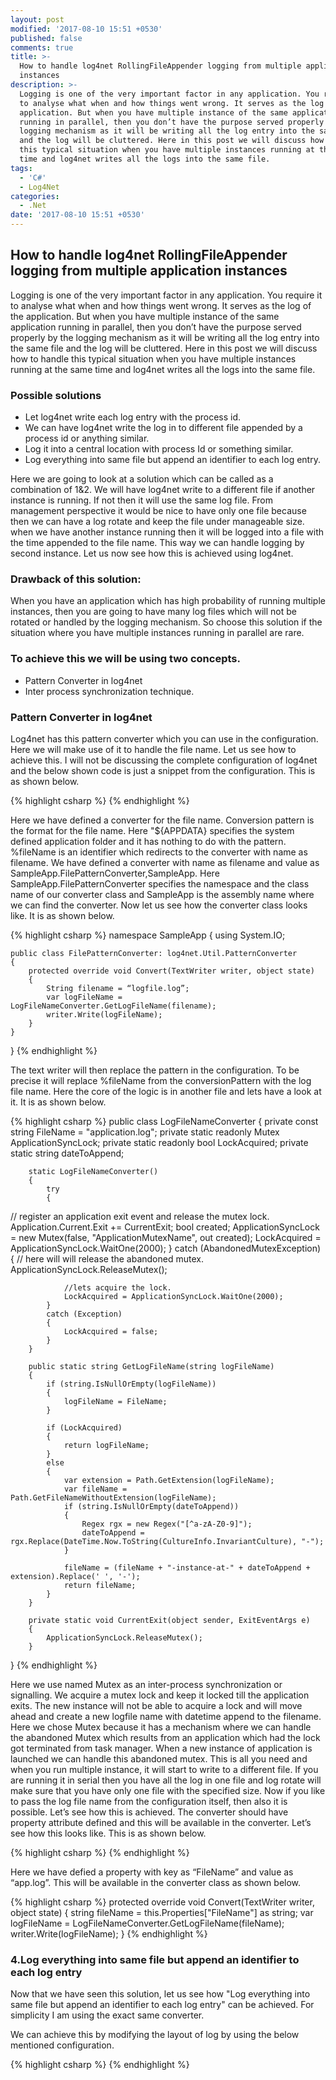 ```yaml
---
layout: post
modified: '2017-08-10 15:51 +0530'
published: false
comments: true
title: >-
  How to handle log4net RollingFileAppender logging from multiple application
  instances
description: >-
  Logging is one of the very important factor in any application. You require it
  to analyse what when and how things went wrong. It serves as the log of the
  application. But when you have multiple instance of the same application
  running in parallel, then you don’t have the purpose served properly by the
  logging mechanism as it will be writing all the log entry into the same file
  and the log will be cluttered. Here in this post we will discuss how to handle
  this typical situation when you have multiple instances running at the same
  time and log4net writes all the logs into the same file.
tags:
  - 'C#'
  - Log4Net
categories:
  - .Net
date: '2017-08-10 15:51 +0530'
---
```

## How to handle log4net RollingFileAppender logging from multiple application instances

Logging is one of the very important factor in any application. You require it to analyse what when and how things went wrong. It serves as the log of the application. But when you have multiple instance of the same application running in parallel, then you don’t have the purpose served properly by the logging mechanism as it will be writing all the log entry into the same file and the log will be cluttered. Here in this post we will discuss how to handle this typical situation when you have multiple instances running at the same time and log4net writes all the logs into the same file.

### Possible solutions
- Let log4net write each log entry with the process id.
- We can have log4net write the log in to different file appended by a process id or anything similar.
- Log it into a central location with process Id or something similar.
- Log everything into same file but append an identifier to each log entry.

Here we are going to look at a solution which can be called as a combination of 1&2. We will have log4net write to a different file if another instance is running. If not then it will use the same log file. From management perspective it would be nice to have only one file because then we can have a log rotate and keep the file under manageable size. when we have another instance running then it will be logged into a file with the time appended to the file name. This way we can handle logging by second instance. Let us now see how this is achieved using log4net.

### Drawback of this solution:
When you have an application which has high probability of running multiple instances, then you are going to have many log files which will not be rotated or handled by the logging mechanism. So choose this solution if the situation where you have multiple instances running in parallel are rare.

### To achieve this we will be using two concepts.
- Pattern Converter in log4net
- Inter process synchronization technique.

### Pattern Converter in log4net
Log4net has this pattern converter which you can use in the configuration. Here we will make use of it to handle the file name. Let us see how to achieve this. I will not be discussing the complete configuration of log4net and the below shown code is just a snippet from the configuration. This is as shown below.

{% highlight csharp %}
<appender name="FileAppender" type="log4net.Appender.RollingFileAppender">
    <file type="log4net.Util.PatternString">
      <converter>
        <name value="fileName" />
        <type value="SampleApp.FilePatternConverter,SampleApp" />
      </converter>
      <conversionPattern value="${APPDATA}\LogFolder\%fileName" />
    </file>
</appender>
{% endhighlight %}

Here we have defined a converter for the file name. Conversion pattern is the format for the file name. Here "${APPDATA} specifies the system defined application folder and it has nothing to do with the pattern. %fileName is an identifier which redirects to the converter with name as filename. We have defined a converter with name as filename and value as SampleApp.FilePatternConverter,SampleApp. Here SampleApp.FilePatternConverter specifies the namespace and the class name of our converter class and SampleApp is the assembly name where we can find the converter. Now let us see how the converter class looks like. It is as shown below.

{% highlight csharp %}
namespace SampleApp
{
    using System.IO;

    public class FilePatternConverter: log4net.Util.PatternConverter
    {
        protected override void Convert(TextWriter writer, object state)
        {
            String filename = “logfile.log”;
            var logFileName = LogFileNameConverter.GetLogFileName(filename);
            writer.Write(logFileName);
        }
    }
}
{% endhighlight %}

The text writer will then replace the pattern in the configuration. To be precise it will replace %fileName from the conversionPattern with the log file name. Here the core of the logic is in another file and lets have a look at it. It is as shown below.

{% highlight csharp %}
public class LogFileNameConverter
    {
        private const string FileName = "application.log";
        private static readonly Mutex ApplicationSyncLock;
        private static readonly bool LockAcquired;
        private static string dateToAppend;
        
        static LogFileNameConverter()
        {
            try
            {
// register an application exit event and release the mutex lock.
                Application.Current.Exit += CurrentExit;
                bool created;
                ApplicationSyncLock = new Mutex(false, "ApplicationMutexName", out created);
                LockAcquired = ApplicationSyncLock.WaitOne(2000);
            }
            catch (AbandonedMutexException)
            {
// here will will release the abandoned mutex.
                ApplicationSyncLock.ReleaseMutex();

                //lets acquire the lock.
                LockAcquired = ApplicationSyncLock.WaitOne(2000);
            }
            catch (Exception)
            {
                LockAcquired = false;
            }
        }
 
        public static string GetLogFileName(string logFileName)
        {
            if (string.IsNullOrEmpty(logFileName))
            {
                logFileName = FileName;
            }
 
            if (LockAcquired)
            {   
                return logFileName;
            }
            else
            {
                var extension = Path.GetExtension(logFileName);
                var fileName = Path.GetFileNameWithoutExtension(logFileName);
                if (string.IsNullOrEmpty(dateToAppend))
                {
                    Regex rgx = new Regex("[^a-zA-Z0-9]");
                    dateToAppend = rgx.Replace(DateTime.Now.ToString(CultureInfo.InvariantCulture), "-");
                }
 
                fileName = (fileName + "-instance-at-" + dateToAppend + extension).Replace(' ', '-');
                return fileName;
            }
        }
 
        private static void CurrentExit(object sender, ExitEventArgs e)
        {
            ApplicationSyncLock.ReleaseMutex();
        }
 }
{% endhighlight %}

Here we use named Mutex as an inter-process synchronization or signalling. We acquire a mutex lock and keep it locked till the application exits. The new instance will not be able to acquire a lock and will move ahead and create a new logfile name with datetime append to the filename. Here we chose Mutex because it has a mechanism where we can handle the abandoned Mutex which results from an application which had the lock got terminated from task manager. When a new instance of application is launched we can handle this abandoned mutex.
This is all you need and when you run multiple instance, it will start to write to a different file. If you are running it in serial then you have all the log in one file and log rotate will make sure that you have only one file with the specified size.
Now if you like to pass the log file name from the configuration itself, then also it is possible. Let’s see how this is achieved. The converter should have property attribute defined and this will be available in the converter. Let’s see how this looks like. This is as shown below.

{% highlight csharp %}
<appender name="FileAppender" type="log4net.Appender.RollingFileAppender">
      <file type="log4net.Util.PatternString">
        <converter>
          <name value="fileName">
          <type value="SampleApp.FilePatternConverter,SampleApp">
          <property>
            <key value="FileName">
            <value value="app.log">
            </value></key>
</property></type></name></converter>
        <conversionpattern value="${APPDATA}\LogFolder\%fileName">
      </conversionpattern></file>
</appender>
{% endhighlight %}

Here we have defied a property with key as “FileName” and value as “app.log”. This will be available in the converter class as shown below.

{% highlight csharp %}
protected override void Convert(TextWriter writer, object state)
{
            string fileName = this.Properties["FileName"] as string;
            var logFileName = LogFileNameConverter.GetLogFileName(fileName);
            writer.Write(logFileName);
}
{% endhighlight %}

### 4.Log everything into same file but append an identifier to each log entry
Now that we have seen this solution, let us see how "Log everything into same file but append an identifier to each log entry" can be achieved. For simplicity I am using the exact same converter.

We can achieve this by modifying the layout of log by using the below mentioned configuration.

{% highlight csharp %}
<layout type="log4net.Layout.PatternLayout">
<converter>
       <name value="fileName">
       <type value="SampleApp.FilePatternConverter,SampleApp">
       <property>
         <key value="FileName">
         <value value="app.log">
       </value></key></property>
    </type></name></converter>
    <param name="ConversionPattern" value="%fileName %d [%t] %-5p [%C %F %L] - %m%n" />
</layout>
{% endhighlight %}

